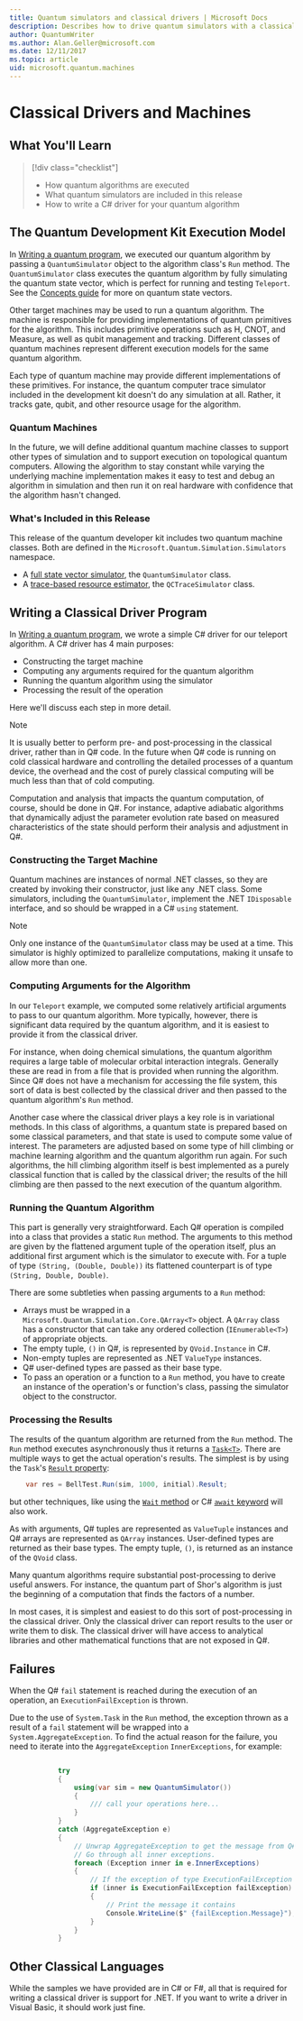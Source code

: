 ```yaml
---
title: Quantum simulators and classical drivers | Microsoft Docs 
description: Describes how to drive quantum simulators with a classical computing .NET language, typically either C# or Q#.
author: QuantumWriter
ms.author: Alan.Geller@microsoft.com 
ms.date: 12/11/2017
ms.topic: article
uid: microsoft.quantum.machines
---
```


# Classical Drivers and Machines

## What You'll Learn

> [!div class="checklist"]
> * How quantum algorithms are executed
> * What quantum simulators are included in this release
> * How to write a C# driver for your quantum algorithm

## The Quantum Development Kit Execution Model

In [Writing a quantum program](xref:microsoft.quantum.write-program),
we executed our quantum algorithm by passing a `QuantumSimulator` object
to the algorithm class's `Run` method.
The `QuantumSimulator` class executes the quantum algorithm by
fully simulating the quantum state vector, which is perfect for running and
testing `Teleport`.
See the [Concepts guide](xref:microsoft.quantum.concepts.intro) for more on quantum state vectors.

Other target machines may be used to run a quantum algorithm.
The machine is responsible for providing implementations of
quantum primitives for the algorithm.
This includes primitive operations such as H, CNOT, and Measure,
as well as qubit management and tracking.
Different classes of quantum machines represent different
execution models for the same quantum algorithm.

Each type of quantum machine may provide different implementations of
these primitives.
For instance, the quantum computer trace simulator included in the
development kit doesn't do any simulation at all.
Rather, it tracks gate, qubit, and other resource usage for the
algorithm.

### Quantum Machines

In the future, we will define additional quantum machine classes
to support other types of simulation and to support execution on
topological quantum computers.
Allowing the algorithm to stay constant while varying the underlying
machine implementation makes it easy to test and debug an algorithm
in simulation and then run it on real hardware with confidence
that the algorithm hasn't changed.

### What's Included in this Release

This release of the quantum developer kit includes two quantum machine classes.
Both are defined in the `Microsoft.Quantum.Simulation.Simulators` namespace.

* A [full state vector simulator](xref:microsoft.quantum.machines.full-state-simulator), the `QuantumSimulator` class.
* A [trace-based resource estimator](xref:microsoft.quantum.machines.qc-trace-simulator.intro), the `QCTraceSimulator` class.

## Writing a Classical Driver Program

In [Writing a quantum program](xref:microsoft.quantum.write-program), we wrote a simple C# driver for
our teleport algorithm. A C# driver has 4 main purposes:

* Constructing the target machine
* Computing any arguments required for the quantum algorithm
* Running the quantum algorithm using the simulator
* Processing the result of the operation

Here we'll discuss each step in more detail.

> [!NOTE]
> It is usually better to perform pre- and post-processing in the classical
> driver, rather than in Q# code.
> In the future when Q# code is running on cold classical hardware
> and controlling the detailed processes of a quantum device,
> the overhead and the cost of purely classical computing will be much less
> than that of cold computing.
>
> Computation and analysis that impacts the quantum computation, of course,
> should be done in Q#.
> For instance, adaptive adiabatic algorithms that dynamically adjust the
> parameter evolution rate based on measured characteristics of the state
> should perform their analysis and adjustment in Q#.

### Constructing the Target Machine

Quantum machines are instances of normal .NET classes, so they are created by
invoking their constructor, just like any .NET class.
Some simulators, including the `QuantumSimulator`, implement the .NET
`IDisposable` interface, and so should be wrapped in a C# `using` statement.

> [!NOTE]
> Only one instance of the `QuantumSimulator` class may be used at a time.
> This simulator is highly optimized to parallelize computations, making it unsafe to allow more than one.

### Computing Arguments for the Algorithm

In our `Teleport` example, we computed some relatively artificial arguments
to pass to our quantum algorithm.
More typically, however, there is significant data required by the quantum
algorithm, and it is easiest to provide it from the classical driver.

For instance, when doing chemical simulations, the quantum algorithm requires
a large table of molecular orbital interaction integrals.
Generally these are read in from a file that is provided when running the
algorithm.
Since Q# does not have a mechanism for accessing the file system, this sort
of data is best collected by the classical driver and then passed to the
quantum algorithm's `Run` method.

Another case where the classical driver plays a key role is in variational
methods.
In this class of algorithms, a quantum state is prepared based on some
classical parameters, and that state is used to compute some value of interest.
The parameters are adjusted based on some type of hill climbing or
machine learning algorithm and the quantum algorithm run again.
For such algorithms, the hill climbing algorithm itself is best implemented
as a purely classical function that is called by the classical driver;
the results of the hill climbing are then passed to the next execution of the
quantum algorithm.

### Running the Quantum Algorithm

This part is generally very straightforward.
Each Q# operation is compiled into a class that provides a static `Run` method.
The arguments to this method are given by the flattened argument tuple of the operation itself,
plus an additional first argument which is the simulator to execute with. For a tuple of type `(String, (Double, Double))` its flattened counterpart is of type `(String, Double, Double)`. 


There are some subtleties when passing arguments to a `Run` method:

* Arrays must be wrapped in a `Microsoft.Quantum.Simulation.Core.QArray<T>`
    object.
    A `QArray` class has a constructor that can take any ordered collection
    (`IEnumerable<T>`) of appropriate objects.
* The empty tuple, `()` in Q#, is represented by `QVoid.Instance` in C#.
* Non-empty tuples are represented as .NET `ValueType` instances.
* Q# user-defined types are passed as their base type.
* To pass an operation or a function to a `Run` method, you have to create an
    instance of the operation's or function's class, passing the simulator 
    object to the constructor.

### Processing the Results

The results of the quantum algorithm are returned from the `Run` method.
The `Run` method executes asynchronously thus it returns a 
[`Task<T>`](https://docs.microsoft.com/dotnet/api/system.threading.tasks.task-1). 
There are multiple ways to get the actual operation's results. The simplest is
by using the `Task`'s [`Result` property](https://docs.microsoft.com/dotnet/api/system.threading.tasks.task-1.result):

```csharp
    var res = BellTest.Run(sim, 1000, initial).Result;
```
but other techniques, like using the [`Wait` method](https://docs.microsoft.com/dotnet/api/system.threading.tasks.task.wait)
or C# [`await` keyword](https://docs.microsoft.com/dotnet/csharp/language-reference/keywords/await)
will also work.

As with arguments, Q# tuples are represented as `ValueTuple` instances and
Q# arrays are represented as `QArray` instances.
User-defined types are returned as their base types.
The empty tuple, `()`, is returned as an instance of the `QVoid` class.

Many quantum algorithms require substantial post-processing to derive
useful answers.
For instance, the quantum part of Shor's algorithm is just the beginning
of a computation that finds the factors of a number.

In most cases, it is simplest and easiest to do this sort of post-processing
in the classical driver.
Only the classical driver can report results to the user or write them to disk.
The classical driver will have access to analytical libraries and other
mathematical functions that are not exposed in Q#.


## Failures

When the Q# `fail` statement is reached during the execution of an operation,
an `ExecutionFailException` is thrown.

Due to the use of `System.Task` in the `Run` method, the exception thrown as a result of a `fail` 
statement will be wrapped into a `System.AggregateException`.
To find the actual reason for the failure, you need to iterate into the `AggregateException` 
`InnerExceptions`, for example:

```csharp

            try
            {
                using(var sim = new QuantumSimulator())
                {
                    /// call your operations here...
                }
            }
            catch (AggregateException e)
            {
                // Unwrap AggregateException to get the message from Q# fail statement.
                // Go through all inner exceptions.
                foreach (Exception inner in e.InnerExceptions)
                {
                    // If the exception of type ExecutionFailException
                    if (inner is ExecutionFailException failException)
                    {
                        // Print the message it contains
                        Console.WriteLine($" {failException.Message}");
                    }
                }
            }
```

## Other Classical Languages

While the samples we have provided are in C# or F#, all that is required
for writing a classical driver is support for .NET.
If you want to write a driver in Visual Basic, it should work just fine.

